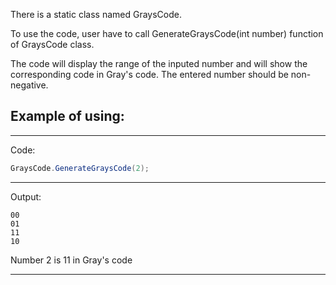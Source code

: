 There is a static class named GraysCode. 

To use the code, user have to call GenerateGraysCode(int number) function of GraysCode class.

The code will display the range of the inputed number and will show the corresponding code in Gray's code.
The entered number should be non-negative.

## Example of using:
________________________________
Code:

```csharp
GraysCode.GenerateGraysCode(2);
```

________________________________
Output:
```
00
01
11
10
```
Number 2 is 11 in Gray's code
________________________________
